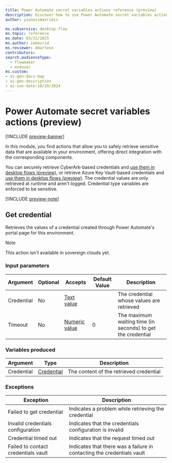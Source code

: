 ```yaml
---
title: Power Automate secret variables actions reference (preview)
description: Discover how to use Power Automate secret variables actions to securely retrieve sensitive data. Integrate CyberArk credentials in your desktop flows.
author: yiannismavridis

ms.subservice: desktop-flow
ms.topic: reference
ms.date: 03/21/2025
ms.author: iomavrid
ms.reviewer: dmartens
contributors:
search.audienceType: 
  - flowmaker
  - enduser
ms.custom:
- ai-gen-docs-bap
- ai-gen-description
- ai-seo-date:10/29/2024
---
```


# Power Automate secret variables actions (preview)

[!INCLUDE [preview-banner](~/../shared-content/shared/preview-includes/preview-banner.md)]

In this module, you find actions that allow you to safely retrieve sensitive data that are available in your environment, offering direct integration with the corresponding components.

You can securely retrieve CyberArk-based credentials and [use them in desktop flows (preview)](../create-cyberark-credential.md#use-the-credential-in-a-desktop-flow-action-preview), or retrieve Azure Key Vault-based credentials and [use them in desktop flows (preview)](../create-AzureKeyVault-credential.md#use-the-credential-in-a-desktop-flow-action-preview). The credential values are only retrieved at runtime and aren't logged. Credential type variables are enforced to be sensitive.

[!INCLUDE [preview-note](~/../shared-content/shared/preview-includes/preview-note-pp.md)]

## <a name="getcredentialaction"></a> Get credential

Retrieves the values of a credential created through Power Automate's portal page for this environment.

> [!NOTE]
> This action isn't available in sovereign clouds yet.

### Input parameters

|Argument|Optional|Accepts|Default Value|Description|
|-----|-----|-----|-----|-----|
|Credential|No|[Text value](../variable-data-types.md#text-value)||The credential whose values are retrieved|
|Timeout|No|[Numeric value](../variable-data-types.md#numeric-value)|0|The maximum waiting time (in seconds) to get the credential|

### Variables produced

|Argument|Type|Description|
|-----|-----|-----|
|Credential|[Credential](../variable-data-types.md#credentials)|The content of the retrieved credential|

### <a name="getcredentialaction_onerror"></a> Exceptions

|Exception|Description|
|-----|-----|
|Failed to get credential|Indicates a problem while retrieving the credential|
|Invalid credentials configuration|Indicates that the credentials configuration is invalid|
|Credential timed out|Indicates that the request timed out|
|Failed to contact credentials vault|Indicates that there was a failure in contacting the credentials vault|
